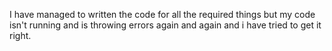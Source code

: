 I have managed to written the code for all the required things but my code isn't running and is throwing errors again and again and i have tried to get it right.

